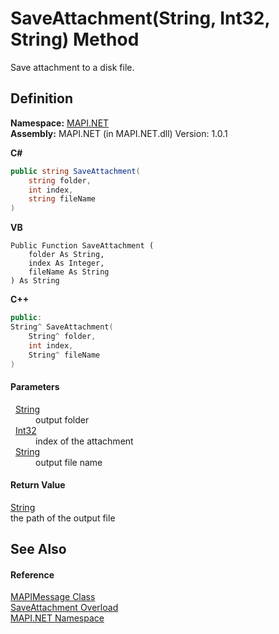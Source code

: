# SaveAttachment(String, Int32, String) Method


Save attachment to a disk file.



## Definition
**Namespace:** <a href="N_MAPI_NET.md">MAPI.NET</a>  
**Assembly:** MAPI.NET (in MAPI.NET.dll) Version: 1.0.1

**C#**
``` C#
public string SaveAttachment(
	string folder,
	int index,
	string fileName
)
```
**VB**
``` VB
Public Function SaveAttachment ( 
	folder As String,
	index As Integer,
	fileName As String
) As String
```
**C++**
``` C++
public:
String^ SaveAttachment(
	String^ folder, 
	int index, 
	String^ fileName
)
```



#### Parameters
<dl><dt>  <a href="https://learn.microsoft.com/dotnet/api/system.string" target="_blank" rel="noopener noreferrer">String</a></dt><dd>output folder</dd><dt>  <a href="https://learn.microsoft.com/dotnet/api/system.int32" target="_blank" rel="noopener noreferrer">Int32</a></dt><dd>index of the attachment</dd><dt>  <a href="https://learn.microsoft.com/dotnet/api/system.string" target="_blank" rel="noopener noreferrer">String</a></dt><dd>output file name</dd></dl>

#### Return Value
<a href="https://learn.microsoft.com/dotnet/api/system.string" target="_blank" rel="noopener noreferrer">String</a>  
the path of the output file

## See Also


#### Reference
<a href="T_MAPI_NET_MAPIMessage.md">MAPIMessage Class</a>  
<a href="Overload_MAPI_NET_MAPIMessage_SaveAttachment.md">SaveAttachment Overload</a>  
<a href="N_MAPI_NET.md">MAPI.NET Namespace</a>  
